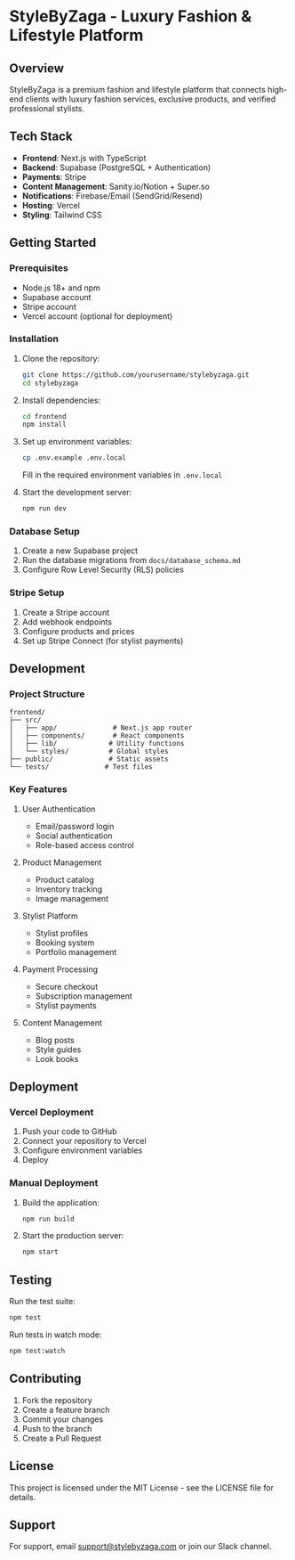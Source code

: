 # StyleByZaga - Luxury Fashion & Lifestyle Platform

## Overview

StyleByZaga is a premium fashion and lifestyle platform that connects high-end clients with luxury fashion services, exclusive products, and verified professional stylists.

## Tech Stack

- **Frontend**: Next.js with TypeScript
- **Backend**: Supabase (PostgreSQL + Authentication)
- **Payments**: Stripe
- **Content Management**: Sanity.io/Notion + Super.so
- **Notifications**: Firebase/Email (SendGrid/Resend)
- **Hosting**: Vercel
- **Styling**: Tailwind CSS

## Getting Started

### Prerequisites

- Node.js 18+ and npm
- Supabase account
- Stripe account
- Vercel account (optional for deployment)

### Installation

1. Clone the repository:
   ```bash
   git clone https://github.com/yourusername/stylebyzaga.git
   cd stylebyzaga
   ```

2. Install dependencies:
   ```bash
   cd frontend
   npm install
   ```

3. Set up environment variables:
   ```bash
   cp .env.example .env.local
   ```
   Fill in the required environment variables in `.env.local`

4. Start the development server:
   ```bash
   npm run dev
   ```

### Database Setup

1. Create a new Supabase project
2. Run the database migrations from `docs/database_schema.md`
3. Configure Row Level Security (RLS) policies

### Stripe Setup

1. Create a Stripe account
2. Add webhook endpoints
3. Configure products and prices
4. Set up Stripe Connect (for stylist payments)

## Development

### Project Structure

```
frontend/
├── src/
│   ├── app/              # Next.js app router
│   ├── components/       # React components
│   ├── lib/             # Utility functions
│   └── styles/          # Global styles
├── public/              # Static assets
└── tests/              # Test files
```

### Key Features

1. User Authentication
   - Email/password login
   - Social authentication
   - Role-based access control

2. Product Management
   - Product catalog
   - Inventory tracking
   - Image management

3. Stylist Platform
   - Stylist profiles
   - Booking system
   - Portfolio management

4. Payment Processing
   - Secure checkout
   - Subscription management
   - Stylist payments

5. Content Management
   - Blog posts
   - Style guides
   - Look books

## Deployment

### Vercel Deployment

1. Push your code to GitHub
2. Connect your repository to Vercel
3. Configure environment variables
4. Deploy

### Manual Deployment

1. Build the application:
   ```bash
   npm run build
   ```

2. Start the production server:
   ```bash
   npm start
   ```

## Testing

Run the test suite:
```bash
npm test
```

Run tests in watch mode:
```bash
npm test:watch
```

## Contributing

1. Fork the repository
2. Create a feature branch
3. Commit your changes
4. Push to the branch
5. Create a Pull Request

## License

This project is licensed under the MIT License - see the LICENSE file for details.

## Support

For support, email support@stylebyzaga.com or join our Slack channel.
